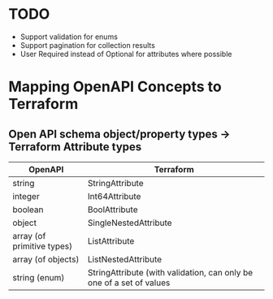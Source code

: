 # TODO

- Support validation for enums
- Support pagination for collection results
- User Required instead of Optional for attributes where possible

# Mapping OpenAPI Concepts to Terraform

## Open API schema object/property types -> Terraform Attribute types

| OpenAPI                    | Terraform             |
| -------------------------- | --------------------- |
| string                     | StringAttribute       |
| integer                    | Int64Attribute        |
| boolean                    | BoolAttribute         |
| object                     | SingleNestedAttribute |
| array (of primitive types) | ListAttribute         |
| array (of objects)         | ListNestedAttribute   |
| string (enum)              | StringAttribute (with validation, can only be one of a set of values |

